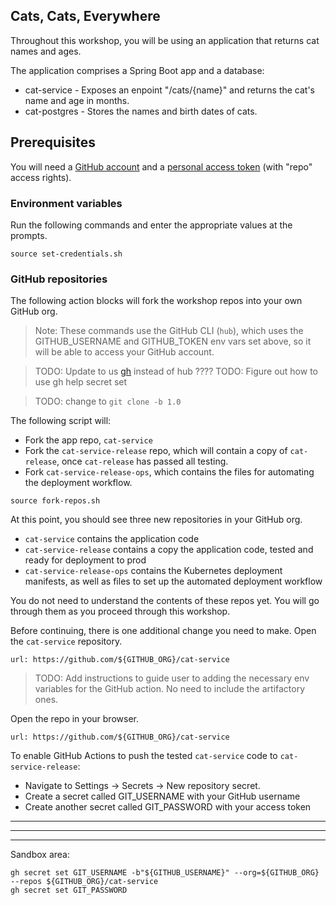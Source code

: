 ## Cats, Cats, Everywhere

Throughout this workshop, you will be using an application that returns cat names and ages.

The application comprises a Spring Boot app and a database:
- cat-service - Exposes an enpoint "/cats/{name}" and returns the cat's name and age in months.
- cat-postgres - Stores the names and birth dates of cats.

## Prerequisites

You will need a [GitHub account](https://github.com) and a [personal access token](https://helphub.com/en/github/authenticating-to-github/creating-a-personal-access-token-for-the-command-line) (with "repo" access rights).

### Environment variables

Run the following commands and enter the appropriate values at the prompts.
```execute-1
source set-credentials.sh
```

### GitHub repositories

The following action blocks will fork the workshop repos into your own GitHub org.
> Note: These commands use the GitHub CLI (`hub`), which uses the GITHUB_USERNAME and GITHUB_TOKEN env vars set above, so it will be able to access your GitHub account.

> TODO: Update to us [gh](https://github.com/cli/cli) instead of hub ????
> TODO: Figure out how to use gh help secret set

> TODO: change to `git clone -b 1.0`

The following script will:
- Fork the app repo, `cat-service`
- Fork the `cat-service-release` repo, which will contain a copy of `cat-release`, once `cat-release` has passed all testing.
- Fork `cat-service-release-ops`, which contains the files for automating the deployment workflow.
```shell
source fork-repos.sh
```

At this point, you should see three new repositories in your GitHub org.
- `cat-service` contains the application code
- `cat-service-release` contains a copy the application code, tested and ready for deployment to prod
- `cat-service-release-ops` contains the Kubernetes deployment manifests, as well as files to set up the automated deployment workflow

You do not need to understand the contents of these repos yet. 
You will go through them as you proceed through this workshop.

Before continuing, there is one additional change you need to make.
Open the `cat-service` repository.
```dashboard:open-url
url: https://github.com/${GITHUB_ORG}/cat-service
```

> TODO: Add instructions to guide user to adding the necessary env variables for the GitHub action. No need to include the artifactory ones.
> 
Open the repo in your browser.
```dashboard:open-url
url: https://github.com/${GITHUB_ORG}/cat-service
```

To enable GitHub Actions to push the tested `cat-service` code to `cat-service-release`:
- Navigate to Settings -> Secrets -> New repository secret.
- Create a secret called GIT_USERNAME with your GitHub username
- Create another secret called GIT_PASSWORD with your access token

---
---
---

Sandbox area:
```shell
gh secret set GIT_USERNAME -b"${GITHUB_USERNAME}" --org=${GITHUB_ORG} --repos ${GITHUB_ORG}/cat-service
gh secret set GIT_PASSWORD
```
